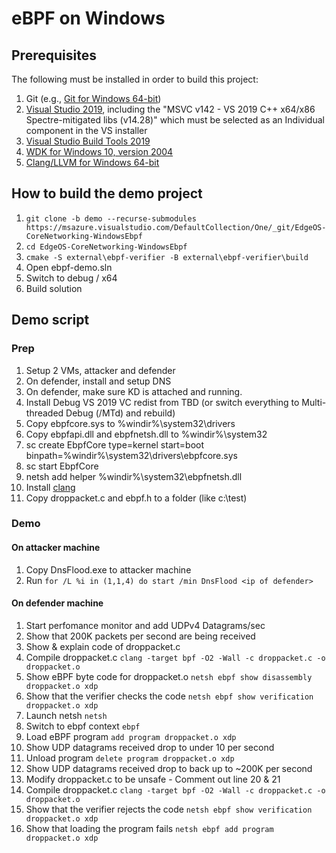 # eBPF on Windows

## Prerequisites

The following must be installed in order to build this project:

1. Git (e.g., [Git for Windows 64-bit](https://git-scm.com/download/win))
2. [Visual Studio 2019](https://visualstudio.microsoft.com/vs/), including
   the "MSVC v142 - VS 2019 C++ x64/x86 Spectre-mitigated libs (v14.28)"
   which must be selected as an Individual component in the VS installer
3. [Visual Studio Build Tools 2019](https://aka.ms/vs/16/release/vs_buildtools.exe)
4. [WDK for Windows 10, version 2004](https://go.microsoft.com/fwlink/?linkid=2128854)
5. [Clang/LLVM for Windows 64-bit](https://github.com/llvm/llvm-project/releases/download/llvmorg-8.0.1/LLVM-8.0.1-win64.exe)

## How to build the demo project

1. ```git clone -b demo --recurse-submodules https://msazure.visualstudio.com/DefaultCollection/One/_git/EdgeOS-CoreNetworking-WindowsEbpf```
2. ```cd EdgeOS-CoreNetworking-WindowsEbpf```
3. ```cmake -S external\ebpf-verifier -B external\ebpf-verifier\build```
4. Open ebpf-demo.sln
5. Switch to debug / x64
6. Build solution

## Demo script

### Prep 
1. Setup 2 VMs, attacker and defender
2. On defender, install and setup DNS
3. On defender, make sure KD is attached and running.
1. Install Debug VS 2019 VC redist from TBD (or switch everything to Multi-threaded Debug (/MTd) and rebuild)
2. Copy ebpfcore.sys to %windir%\system32\drivers
3. Copy ebpfapi.dll and ebpfnetsh.dll to %windir%\system32
4. sc create EbpfCore type=kernel start=boot binpath=%windir%\system32\drivers\ebpfcore.sys
5. sc start EbpfCore
6. netsh add helper %windir%\system32\ebpfnetsh.dll
7. Install [clang](https://github.com/llvm/llvm-project/releases/download/llvmorg-11.0.0/LLVM-11.0.0-win64.exe)
8. Copy droppacket.c and ebpf.h to a folder (like c:\test)


### Demo
#### On attacker machine
1. Copy DnsFlood.exe to attacker machine
2. Run ```for /L %i in (1,1,4) do start /min DnsFlood <ip of defender>```

#### On defender machine
1. Start perfomance monitor and add UDPv4 Datagrams/sec
2. Show that 200K packets per second are being received
3. Show & explain code of droppacket.c 
4. Compile droppacket.c ```clang -target bpf -O2 -Wall -c droppacket.c -o droppacket.o```
5. Show eBPF byte code for droppacket.o ```netsh ebpf show disassembly droppacket.o xdp```
6. Show that the verifier checks the code ```netsh ebpf show verification droppacket.o xdp```
7. Launch netsh ```netsh```
8. Switch to ebpf context ```ebpf```
9. Load eBPF program ```add program droppacket.o xdp```
10. Show UDP datagrams received drop to under 10 per second
11. Unload program ```delete program droppacket.o xdp```
12. Show UDP datagrams received drop to back up to ~200K per second
13. Modify droppacket.c to be unsafe - Comment out line 20 & 21
14. Compile droppacket.c ```clang -target bpf -O2 -Wall -c droppacket.c -o droppacket.o```
15. Show that the verifier rejects the code ```netsh ebpf show verification droppacket.o xdp```
16. Show that loading the program fails ```netsh ebpf add program droppacket.o xdp```
